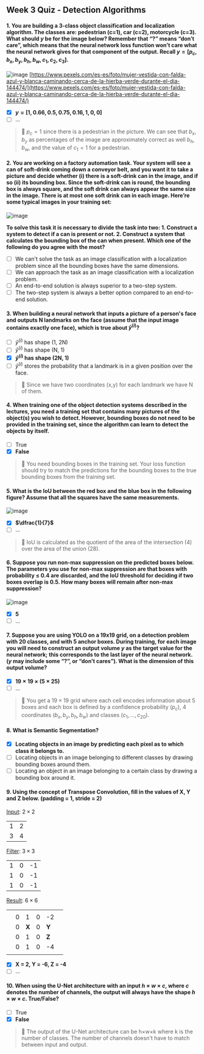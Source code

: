 ## Week 3 Quiz - Detection Algorithms

#### 1. You are building a 3-class object classification and localization algorithm. The classes are: pedestrian (c=1), car (c=2), motorcycle (c=3). What should $y$ be for the image below? Remember that “?” means “don’t care”, which means that the neural network loss function won’t care what the neural network gives for that component of the output. Recall $y = [p_c, b_x, b_y, b_h, b_w, c_1, c_2, c_3]$.

![image](https://user-images.githubusercontent.com/55765292/186550618-f11b1c1f-ca36-4847-9ab9-94cadc5f4876.png)
[https://www.pexels.com/es-es/foto/mujer-vestida-con-falda-azul-y-blanca-caminando-cerca-de-la-hierba-verde-durante-el-dia-144474/](https://www.pexels.com/es-es/foto/mujer-vestida-con-falda-azul-y-blanca-caminando-cerca-de-la-hierba-verde-durante-el-dia-144474/)

- [x] **$y=[1,0.66,0.5,0.75,0.16,1,0,0]$**
- [ ] ...

> 📌 $p_c=1$ since there is a pedestrian in the picture. We can see that $b_x,b_y$ as percentages of the image are approximately correct as well $b_h,b_w$, and the value of $c_1=1$ for a pedestrian.

#### 2. You are working on a factory automation task. Your system will see a can of soft-drink coming down a conveyor belt, and you want it to take a picture and decide whether (i) there is a soft-drink can in the image, and if so (ii) its bounding box. Since the soft-drink can is round, the bounding box is always square, and the soft drink can always appear the same size in the image. There is at most one soft drink can in each image. Here’re some typical images in your training set:

![image](https://user-images.githubusercontent.com/55765292/186551170-b25c3950-a538-46fc-a54f-0f0f3781ed20.png)

**To solve this task it is necessary to divide the task into two: 1. Construct a system to detect if a can is present or not. 2. Construct a system that calculates the bounding box of the can when present. Which one of the following do you agree with the most?**

- [ ] We can't solve the task as an image classification with a localization problem since all the bounding boxes have the same dimensions.
- [ ] We can approach the task as an image classification with a localization problem.
- [ ] An end-to-end solution is always superior to a two-step system.
- [ ] The two-step system is always a better option compared to an end-to-end solution.

#### 3. When building a neural network that inputs a picture of a person's face and outputs N landmarks on the face (assume that the input image contains exactly one face), which is true about $\hat{y}^{(i)}$?

- [ ] $\hat{y}^{(i)}$ has shape (1, 2N)
- [ ] $\hat{y}^{(i)}$ has shape (N, 1)
- [x] **$\hat{y}^{(i)}$ has shape (2N, 1)**
- [ ] $\hat{y}^{(i)}$ stores the probability that a landmark is in a given position over the face.

> 📌 Since we have two coordinates (x,y) for each landmark we have N of them.

#### 4. When training one of the object detection systems described in the lectures, you need a training set that contains many pictures of the object(s) you wish to detect. However, bounding boxes do not need to be provided in the training set, since the algorithm can learn to detect the objects by itself.

- [ ] True
- [x] **False**

> 📌 You need bounding boxes in the training set. Your loss function should try to match the predictions for the bounding boxes to the true bounding boxes from the training set.

#### 5. What is the IoU between the red box and the blue box in the following figure? Assume that all the squares have the same measurements.

![image](https://user-images.githubusercontent.com/55765292/186551762-19856b32-f554-4a00-9e23-db16f5ffc5a8.png)

- [x] **$\dfrac{1}{7}$**
- [ ] ...

> 📌 IoU is calculated as the quotient of the area of the intersection (4) over the area of the union (28).

#### 6. Suppose you run non-max suppression on the predicted boxes below. The parameters you use for non-max suppression are that boxes with probability $\leq$ 0.4 are discarded, and the IoU threshold for deciding if two boxes overlap is 0.5. How many boxes will remain after non-max suppression?

![image](https://user-images.githubusercontent.com/55765292/186551909-4184a0db-9060-42fa-a4f4-df63fb1605b0.png)

- [x] **5**
- [ ] ...

#### 7. Suppose you are using YOLO on a 19x19 grid, on a detection problem with 20 classes, and with 5 anchor boxes. During training, for each image you will need to construct an output volume $y$ as the target value for the neural network; this corresponds to the last layer of the neural network. ($y$ may include some “?”, or “don’t cares”). What is the dimension of this output volume?

- [x] **$19\times19\times(5\times25)$**
- [ ] ...

> 📌 You get a $19\times19$ grid where each cell encodes information about 5 boxes and each box is defined by a confidence probability ($p_c$), 4 coordinates ($b_x,b_y,b_h,b_w$) and classes ($c_1,\dots,c_20$).

#### 8. What is Semantic Segmentation?

- [x] **Locating objects in an image by predicting each pixel as to which class it belongs to.**
- [ ] Locating objects in an image belonging to different classes by drawing bounding boxes around them.
- [ ] Locating an object in an image belonging to a certain class by drawing a bounding box around it.

#### 9. Using the concept of Transpose Convolution, fill in the values of X, Y and Z below. (padding = 1, stride = 2)

<u>Input</u>: $2\times2$

<table>
<tr>
    <td>1</td>
    <td>2</td>
</tr>
<tr>
    <td>3</td>
    <td>4</td>
</tr>
</table>

<u>Filter</u>: $3\times3$

<table>
<tr>
    <td>1</td>
    <td>0</td>
    <td>-1</td>
</tr>
<tr>
    <td>1</td>
    <td>0</td>
    <td>-1</td>
</tr>
<tr>
    <td>1</td>
    <td>0</td>
    <td>-1</td>
</tr>
</table>

<u>Result</u>: $6\times6$

<table>
  <tr>
    <td></td>
    <td></td>
    <td></td>
    <td></td>
    <td></td>
    <td></td>
  </tr>
  <tr>
    <td></td>
    <td>0</td>
    <td>1</td>
    <td>0</td>
    <td>-2</td>
    <td></td>
  </tr>
  <tr>
    <td></td>
    <td>0</td>
    <td><b>X</b></td>
    <td>0</td>
    <td><b>Y</b></td>
    <td></td>
  </tr>
  <tr>
    <td></td>
    <td>0</td>
    <td>1</td>
    <td>0</td>
    <td><b>Z</b></td>
    <td></td>
  </tr>
  <tr>
    <td></td>
    <td>0</td>
    <td>1</td>
    <td>0</td>
    <td>-4</td>
    <td></td>
  </tr>
  <tr>
    <td></td>
    <td></td>
    <td></td>
    <td></td>
    <td></td>
    <td></td>
  </tr>
</table>

- [x] **X = 2, Y = -6, Z = -4**
- [ ] ...

#### 10. When using the U-Net architecture with an input $h\times w \times c$, where $c$ denotes the number of channels, the output will always have the shape $h \times w \times c$. True/False?

- [ ] True
- [x] **False**

> 📌 The output of the U-Net architecture can be h×w×k where k is the number of classes. The number of channels doesn't have to match between input and output.
